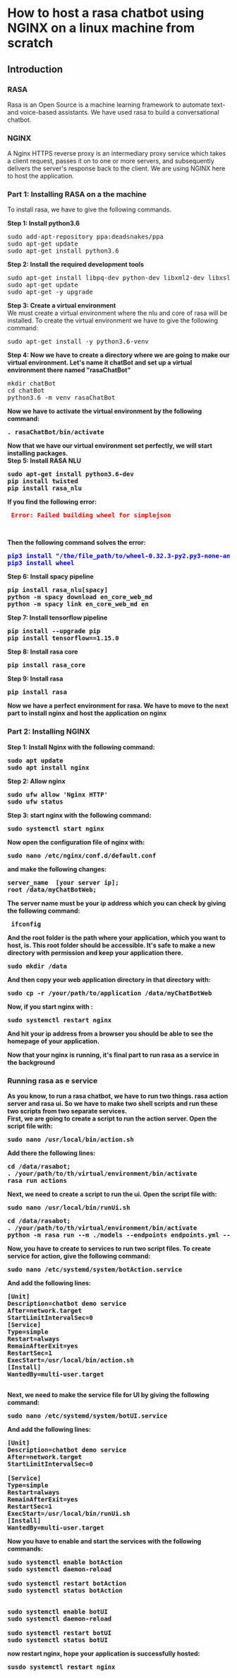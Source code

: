 # How to host a rasa chatbot using NGINX on a linux machine from scratch

<h2>Introduction</h2>

<h3>RASA</h3>
<p>Rasa is an Open Source is a machine learning framework to automate text- and voice-based assistants. We have used rasa to build a conversational chatbot.</p>

<h3>NGINX </h3>
<p>A Nginx HTTPS reverse proxy is an intermediary proxy service which takes a client request, passes it on to one or more servers, and subsequently delivers the server's response back to the client. We are using NGINX here to host the application.</p>

<h3>Part 1: Installing RASA on a the machine</h3>
To install rasa, we have to give the following commands. 

<b>Step 1: Install python3.6 </b>
<pre>
sudo add-apt-repository ppa:deadsnakes/ppa
sudo apt-get update
sudo apt-get install python3.6
</pre>

<b>Step 2: Install the required development tools</b>
<pre>
sudo apt-get install libpq-dev python-dev libxml2-dev libxslt1-dev libldap2-dev libsasl2-dev libffi-dev
sudo apt-get update
sudo apt-get -y upgrade
</pre>

<b>Step 3: Create a virtual environment </b><br>We must create a virtual environment where the nlu and core of rasa will be installed. To create the virtual environment we have to give the following command:
<pre>
sudo apt-get install -y python3.6-venv
</pre>

<b> Step 4: Now we have to create a directory where we are going to make our virtual environment. Let's name it chatBot and set up a virtual environment there named "rasaChatBot" </b>
<pre>
mkdir chatBot
cd chatBot
python3.6 -m venv rasaChatBot
</pre>

<b> Now we have to activate the virtual environment by the following command:
<pre>
. rasaChatBot/bin/activate
</pre>

<b> Now that we have our virtual environment set perfectly, we will start installing packages.</br>
Step 5: Install RASA NLU </b>

<pre>
sudo apt-get install python3.6-dev
pip install twisted
pip install rasa_nlu
</pre>

If you find the following error:<br>
<pre>
<span style="color:red"> Error: Failed building wheel for simplejson </span></pre> <br>
Then the following command solves the error:
<pre>
<span style="color:blue">pip3 install "/the/file_path/to/wheel-0.32.3-py2.py3-none-any.whl”
pip3 install wheel</span> </pre>

<b> Step 6: Install spacy pipeline </b>
<pre>
pip install rasa_nlu[spacy]
python -m spacy download en_core_web_md
python -m spacy link en_core_web_md en
</pre>

<b> Step 7: Install tensorflow pipeline </b>
<pre>
pip install --upgrade pip
pip install tensorflow==1.15.0
</pre>

<b> Step 8: Install rasa core </b>
<pre>
pip install rasa_core
</pre>
<b> Step 9: Install rasa  </b>
<pre>
pip install rasa
</pre>

Now we have a perfect environment for rasa. We have to move to the next part to install nginx and host the application on nginx

<h3>Part 2: Installing NGINX</h3>
<b> Step 1: Install Nginx with the following command:</b>
<pre>
sudo apt update
sudo apt install nginx
</pre>

<b> Step 2: Allow nginx</b>
<pre>
sudo ufw allow 'Nginx HTTP'
sudo ufw status
</pre>

<b> Step 3: start nginx with the following command: </b>
<pre>
sudo systemctl start nginx
</pre>
 
Now open the configuration file of nginx with:
<pre>
sudo nano /etc/nginx/conf.d/default.conf
</pre>

and make the following changes:
<pre>
server_name  [your server ip];
root /data/myChatBotWeb;
</pre>
The server name must be your ip address which you can check by giving the following command:
<pre> ifconfig</pre>
And the root folder is the path where your application, which  you want to host, is.
This root folder should be accessible. It's safe to make a new directory with permission and keep your application there. 
<pre>
sudo mkdir /data
</pre>
And then copy your web application directory in that directory with:
<pre>
sudo cp -r /your/path/to/application /data/myChatBotWeb
</pre>
Now, if you start nginx with :
<pre>
sudo systemctl restart nginx
</pre>And hit your ip address from a browser you should be able to see the homepage of your application.

Now that your nginx is running, it's final part to run rasa as a service in the background 
<h3>Running rasa as e service</h3>
As you know, to run a rasa chatbot, we have to run two things. rasa action server and rasa ui. So we have to make two shell scripts and run these two scripts from two separate services.
<br>
First, we are going to create a script to run the action server. Open the script file with:
<pre>
sudo nano /usr/local/bin/action.sh
</pre>
Add there the following lines:
<pre>
cd /data/rasabot; 															//path where the chatbot is
. /your/path/to/th/virtual/environment/bin/activate							//activate environment
rasa run actions															//run action server
</pre>

Next, we need to create a script to run the ui. Open the script file with:
<pre>
sudo nano /usr/local/bin/runUi.sh
</pre>
<pre>
cd /data/rasabot; 																		//path where the chatbot is
. /your/path/to/th/virtual/environment/bin/activate											//activate environment
python -m rasa run --m ./models --endpoints endpoints.yml --port 5005 -vv --enable-api --cors "*"     //run rasa ui
</pre>

Now, you have to create to services to run two script files.
To create service for action, give the following command:
<pre>
sudo nano /etc/systemd/system/botAction.service 
</pre>
And add the following lines:
<pre>
[Unit]
Description=chatbot demo service
After=network.target
StartLimitIntervalSec=0
[Service]
Type=simple
Restart=always
RemainAfterExit=yes
RestartSec=1
ExecStart=/usr/local/bin/action.sh
[Install]
WantedBy=multi-user.target

</pre>

Next, we need to make the service file for UI by giving the following command:

<pre>
sudo nano /etc/systemd/system/botUI.service 
</pre>
And add the following lines:
<pre>
[Unit]
Description=chatbot demo service
After=network.target
StartLimitIntervalSec=0

[Service]
Type=simple
Restart=always
RemainAfterExit=yes
RestartSec=1
ExecStart=/usr/local/bin/runUi.sh
[Install]
WantedBy=multi-user.target
</pre>
Now you have to enable and start the services with the following commands:
<pre>
sudo systemctl enable botAction
sudo systemctl daemon-reload

sudo systemctl restart botAction
sudo systemctl status botAction


sudo systemctl enable botUI
sudo systemctl daemon-reload

sudo systemctl restart botUI
sudo systemctl status botUI
</pre>
now restart nginx, hope your application is successfully hosted:
<pre>
susdo systemctl restart nginx</pre>